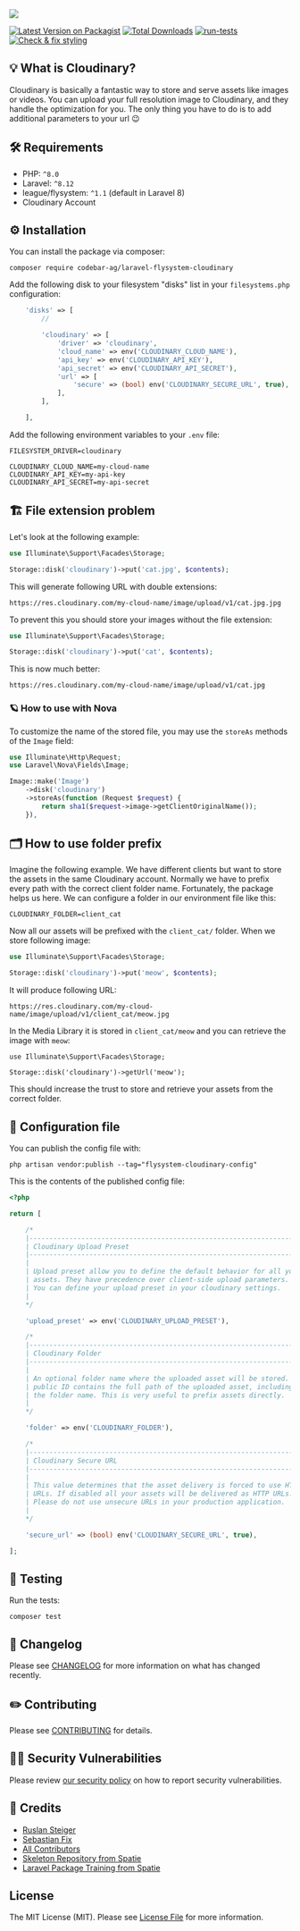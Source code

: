 <img src="https://banners.beyondco.de/Laravel%20Flysystem%20Cloudinary.png?theme=light&packageManager=composer+require&packageName=codebar-ag%2Flaravel-flysystem-cloudinary&pattern=circuitBoard&style=style_2&description=An+opinionated+way+to+integrate+Cloudinary+with+the+Laravel+filesystem&md=1&showWatermark=0&fontSize=150px&images=cloud&widths=500&heights=500">

[![Latest Version on Packagist](https://img.shields.io/packagist/v/codebar-ag/laravel-flysystem-cloudinary.svg?style=flat-square)](https://packagist.org/packages/codebar-ag/laravel-flysystem-cloudinary)
[![Total Downloads](https://img.shields.io/packagist/dt/codebar-ag/laravel-flysystem-cloudinary.svg?style=flat-square)](https://packagist.org/packages/codebar-ag/laravel-flysystem-cloudinary)
[![run-tests](https://github.com/codebar-ag/laravel-flysystem-cloudinary/actions/workflows/run-tests.yml/badge.svg)](https://github.com/codebar-ag/laravel-flysystem-cloudinary/actions/workflows/run-tests.yml)
[![Check & fix styling](https://github.com/codebar-ag/laravel-flysystem-cloudinary/actions/workflows/php-cs-fixer.yml/badge.svg)](https://github.com/codebar-ag/laravel-flysystem-cloudinary/actions/workflows/php-cs-fixer.yml)

## 💡 What is Cloudinary?

Cloudinary is basically a fantastic way to store and serve assets like images
or videos. You can upload your full resolution image to Cloudinary, and they
handle the optimization for you. The only thing you have to do is to add
additional parameters to your url 😉

## 🛠 Requirements

- PHP: `^8.0`
- Laravel: `^8.12`
- league/flysystem: `^1.1` (default in Laravel 8)
- Cloudinary Account

## ⚙️ Installation

You can install the package via composer:

```shell
composer require codebar-ag/laravel-flysystem-cloudinary
```

Add the following disk to your filesystem "disks" list in your `filesystems.php`
configuration:

```php
    'disks' => [
        //

        'cloudinary' => [
            'driver' => 'cloudinary',
            'cloud_name' => env('CLOUDINARY_CLOUD_NAME'),
            'api_key' => env('CLOUDINARY_API_KEY'),
            'api_secret' => env('CLOUDINARY_API_SECRET'),
            'url' => [
                'secure' => (bool) env('CLOUDINARY_SECURE_URL', true),
            ],
        ],

    ],
```

Add the following environment variables to your `.env` file:

```shell
FILESYSTEM_DRIVER=cloudinary

CLOUDINARY_CLOUD_NAME=my-cloud-name
CLOUDINARY_API_KEY=my-api-key
CLOUDINARY_API_SECRET=my-api-secret
```

## 🏗 File extension problem

Let's look at the following example:

```php
use Illuminate\Support\Facades\Storage;

Storage::disk('cloudinary')->put('cat.jpg', $contents);
```

This will generate following URL with double extensions:

```
https://res.cloudinary.com/my-cloud-name/image/upload/v1/cat.jpg.jpg
```

To prevent this you should store your images without the file extension:

```php
use Illuminate\Support\Facades\Storage;

Storage::disk('cloudinary')->put('cat', $contents);
```

This is now much better:

```
https://res.cloudinary.com/my-cloud-name/image/upload/v1/cat.jpg
```

### 🪐 How to use with Nova

To customize the name of the stored file, you may use the `storeAs` methods
of the `Image` field:

```php
use Illuminate\Http\Request;
use Laravel\Nova\Fields\Image;

Image::make('Image')
    ->disk('cloudinary')
    ->storeAs(function (Request $request) {
        return sha1($request->image->getClientOriginalName());
    }),
```

## 🗂 How to use folder prefix

Imagine the following example. We have different clients but want to store the
assets in the same Cloudinary account. Normally we have to prefix every path
with the correct client folder name. Fortunately, the package helps us here.
We can configure a folder in our environment file like this:

```shell
CLOUDINARY_FOLDER=client_cat
```

Now all our assets will be prefixed with the `client_cat/` folder. When we
store following image:

```php
use Illuminate\Support\Facades\Storage;

Storage::disk('cloudinary')->put('meow', $contents);
```

It will produce following URL:

```
https://res.cloudinary.com/my-cloud-name/image/upload/v1/client_cat/meow.jpg
```

In the Media Library it is stored in `client_cat/meow` and you can retrieve
the image with `meow`:

```
use Illuminate\Support\Facades\Storage;

Storage::disk('cloudinary')->getUrl('meow');
```

This should increase the trust to store and retrieve your assets from the
correct folder.

## 🔧 Configuration file

You can publish the config file with:

```shell
php artisan vendor:publish --tag="flysystem-cloudinary-config"
```

This is the contents of the published config file:

```php
<?php

return [

    /*
    |--------------------------------------------------------------------------
    | Cloudinary Upload Preset
    |--------------------------------------------------------------------------
    |
    | Upload preset allow you to define the default behavior for all your
    | assets. They have precedence over client-side upload parameters.
    | You can define your upload preset in your cloudinary settings.
    |
    */

    'upload_preset' => env('CLOUDINARY_UPLOAD_PRESET'),

    /*
    |--------------------------------------------------------------------------
    | Cloudinary Folder
    |--------------------------------------------------------------------------
    |
    | An optional folder name where the uploaded asset will be stored. The
    | public ID contains the full path of the uploaded asset, including
    | the folder name. This is very useful to prefix assets directly.
    |
    */

    'folder' => env('CLOUDINARY_FOLDER'),

    /*
    |--------------------------------------------------------------------------
    | Cloudinary Secure URL
    |--------------------------------------------------------------------------
    |
    | This value determines that the asset delivery is forced to use HTTPS
    | URLs. If disabled all your assets will be delivered as HTTP URLs.
    | Please do not use unsecure URLs in your production application.
    |
    */

    'secure_url' => (bool) env('CLOUDINARY_SECURE_URL', true),

];
```

## 🚧 Testing

Run the tests:
```shell
composer test
```

## 📝 Changelog

Please see [CHANGELOG](CHANGELOG.md) for more information on what has changed recently.

## ✏️ Contributing

Please see [CONTRIBUTING](.github/CONTRIBUTING.md) for details.

## 🧑‍💻 Security Vulnerabilities

Please review [our security policy](../../security/policy) on how to report security vulnerabilities.

## 🙏 Credits

- [Ruslan Steiger](https://github.com/SuddenlyRust)
- [Sebastian Fix](https://github.com/StanBarrows)
- [All Contributors](../../contributors)
- [Skeleton Repository from Spatie](https://github.com/spatie/package-skeleton-laravel)
- [Laravel Package Training from Spatie](https://spatie.be/videos/laravel-package-training)

## License

The MIT License (MIT). Please see [License File](LICENSE.md) for more information.
